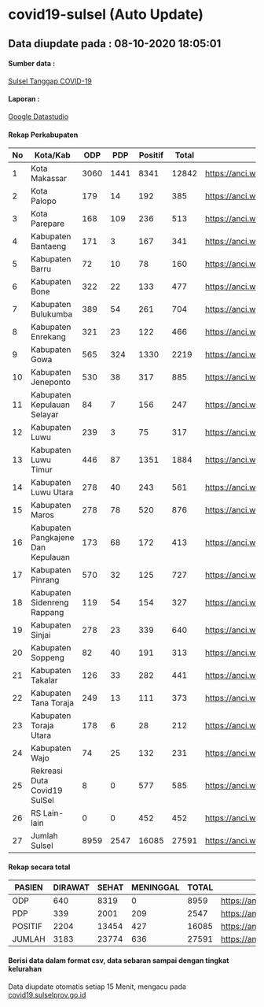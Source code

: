 
# covid19-sulsel (Auto Update)

## Data diupdate pada : 08-10-2020 18:05:01

#### Sumber data :
[Sulsel Tanggap COVID-19](https://covid19.sulselprov.go.id)

#### Laporan :
[Google Datastudio](https://datastudio.google.com/s/jythWGc1j4w)

#### Rekap Perkabupaten 
|No|Kota/Kab|ODP|PDP|Positif|Total|Link|
| --- | --- | --- | --- | --- | --- | --- |
|1|Kota Makassar|3060|1441|8341|12842|https://anci.web.id/cor/kota_makassar|
|2|Kota Palopo|179|14|192|385|https://anci.web.id/cor/kota_palopo|
|3|Kota Parepare|168|109|236|513|https://anci.web.id/cor/kota_parepare|
|4|Kabupaten Bantaeng|171|3|167|341|https://anci.web.id/cor/kabupaten_bantaeng|
|5|Kabupaten Barru|72|10|78|160|https://anci.web.id/cor/kabupaten_barru|
|6|Kabupaten Bone|322|22|133|477|https://anci.web.id/cor/kabupaten_bone|
|7|Kabupaten Bulukumba|389|54|261|704|https://anci.web.id/cor/kabupaten_bulukumba|
|8|Kabupaten Enrekang|321|23|122|466|https://anci.web.id/cor/kabupaten_enrekang|
|9|Kabupaten Gowa|565|324|1330|2219|https://anci.web.id/cor/kabupaten_gowa|
|10|Kabupaten Jeneponto|530|38|317|885|https://anci.web.id/cor/kabupaten_jeneponto|
|11|Kabupaten Kepulauan Selayar|84|7|156|247|https://anci.web.id/cor/kabupaten_kepulauan_selayar|
|12|Kabupaten Luwu|239|3|75|317|https://anci.web.id/cor/kabupaten_luwu|
|13|Kabupaten Luwu Timur|446|87|1351|1884|https://anci.web.id/cor/kabupaten_luwu_timur|
|14|Kabupaten Luwu Utara|278|40|243|561|https://anci.web.id/cor/kabupaten_luwu_utara|
|15|Kabupaten Maros|278|78|520|876|https://anci.web.id/cor/kabupaten_maros|
|16|Kabupaten Pangkajene Dan Kepulauan|173|68|172|413|https://anci.web.id/cor/kabupaten_pangkajene_dan_kepulauan|
|17|Kabupaten Pinrang|570|32|125|727|https://anci.web.id/cor/kabupaten_pinrang|
|18|Kabupaten Sidenreng Rappang|119|54|154|327|https://anci.web.id/cor/kabupaten_sidenreng_rappang|
|19|Kabupaten Sinjai|278|23|339|640|https://anci.web.id/cor/kabupaten_sinjai|
|20|Kabupaten Soppeng|82|40|191|313|https://anci.web.id/cor/kabupaten_soppeng|
|21|Kabupaten Takalar|126|33|282|441|https://anci.web.id/cor/kabupaten_takalar|
|22|Kabupaten Tana Toraja|249|13|111|373|https://anci.web.id/cor/kabupaten_tana_toraja|
|23|Kabupaten Toraja Utara|178|6|28|212|https://anci.web.id/cor/kabupaten_toraja_utara|
|24|Kabupaten Wajo|74|25|132|231|https://anci.web.id/cor/kabupaten_wajo|
|25|Rekreasi Duta Covid19 SulSel|8|0|577|585|https://anci.web.id/cor/rekreasi_duta_covid19_sulsel|
|26|RS Lain-lain|0|0|452|452|https://anci.web.id/cor/rs_lain-lain|
|27|Jumlah Sulsel|8959|2547|16085|27591|https://anci.web.id/cor/jumlah_sulsel|

#### Rekap secara total

| PASIEN | DIRAWAT | SEHAT | MENINGGAL | TOTAL | LINK |
| ---- | -------- | ---- | ---- |  ---- | ---- |
| ODP | 640 | 8319 | 0 | 8959 | https://anci.web.id/cor/odp_detail.html |
| PDP | 339 | 2001 | 209 | 2547 | https://anci.web.id/cor/pdp_detail.html |
| POSITIF | 2204 | 13454 | 427 | 16085 | https://anci.web.id/cor/positif_detail.html |
| JUMLAH | 3183 | 23774 | 636 | 27591 | https://anci.web.id/cor/jumlah_sulsel/ |

 
#### Berisi data dalam format csv, data sebaran sampai dengan tingkat kelurahan

Data diupdate otomatis setiap 15 Menit, mengacu pada [covid19.sulselprov.go.id](https://covid19.sulselprov.go.id)


